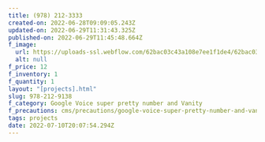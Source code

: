 ```yaml
---
title: (978) 212-3333
created-on: 2022-06-28T09:09:05.243Z
updated-on: 2022-06-29T11:31:43.325Z
published-on: 2022-06-29T11:45:48.664Z
f_image:
  url: https://uploads-ssl.webflow.com/62bac03c43a108e7ee1f1de4/62bac03c43a1087e3b1f1e01_download1.png
  alt: null
f_price: 12
f_inventory: 1
f_quantity: 1
layout: "[projects].html"
slug: 978-212-9138
f_category: Google Voice super pretty number and Vanity
f_precautions: cms/precautions/google-voice-super-pretty-number-and-vanity.md
tags: projects
date: 2022-07-10T20:07:54.294Z
---
```

